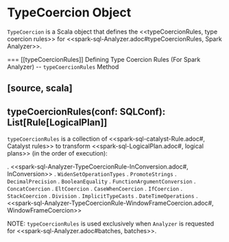 # TypeCoercion Object

`TypeCoercion` is a Scala object that defines the <<typeCoercionRules, type coercion rules>> for <<spark-sql-Analyzer.adoc#typeCoercionRules, Spark Analyzer>>.

=== [[typeCoercionRules]] Defining Type Coercion Rules (For Spark Analyzer) -- `typeCoercionRules` Method

[source, scala]
----
typeCoercionRules(conf: SQLConf): List[Rule[LogicalPlan]]
----

`typeCoercionRules` is a collection of <<spark-sql-catalyst-Rule.adoc#, Catalyst rules>> to transform <<spark-sql-LogicalPlan.adoc#, logical plans>> (in the order of execution):

. <<spark-sql-Analyzer-TypeCoercionRule-InConversion.adoc#, InConversion>>
. `WidenSetOperationTypes`
. `PromoteStrings`
. `DecimalPrecision`
. `BooleanEquality`
. `FunctionArgumentConversion`
. `ConcatCoercion`
. `EltCoercion`
. `CaseWhenCoercion`
. `IfCoercion`
. `StackCoercion`
. `Division`
. `ImplicitTypeCasts`
. `DateTimeOperations`
. <<spark-sql-Analyzer-TypeCoercionRule-WindowFrameCoercion.adoc#, WindowFrameCoercion>>

NOTE: `typeCoercionRules` is used exclusively when `Analyzer` is requested for <<spark-sql-Analyzer.adoc#batches, batches>>.
